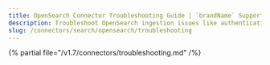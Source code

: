 ```yaml
---
title: OpenSearch Connector Troubleshooting Guide | `brandName` Support
description: Troubleshoot OpenSearch ingestion issues like authentication failures, index access errors, or search gaps.
slug: /connectors/search/opensearch/troubleshooting
---
```


{% partial file="/v1.7/connectors/troubleshooting.md" /%}
